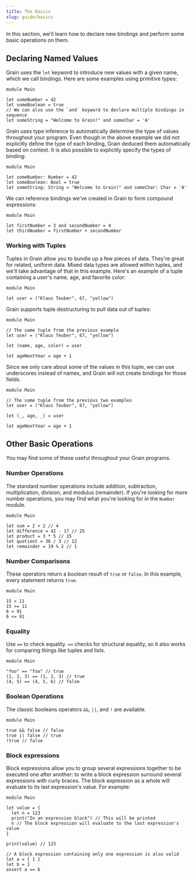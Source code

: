 ```yaml
---
title: The Basics
slug: guide/basics
---
```


In this section, we'll learn how to declare new bindings and perform some basic operations on them.

## Declaring Named Values

Grain uses the `let` keyword to introduce new values with a given name, which we call bindings. Here are some examples using primitive types:

```grain
module Main

let someNumber = 42
let someBoolean = true
// We can also use the `and` keyword to declare multiple bindings in sequence
let someString = "Welcome to Grain!" and someChar = 'A'
```

Grain uses type inference to automatically determine the type of values throughout your program. Even though in the above example we did not explicitly define the type of each binding, Grain deduced them automatically based on context. It is also possible to explicitly specify the types of binding:

```grain
module Main

let someNumber: Number = 42
let someBoolean: Bool = true
let someString: String = "Welcome to Grain!" and someChar: Char = 'A'
```

We can reference bindings we've created in Grain to form compound expressions:

```grain
module Main

let firstNumber = 3 and secondNumber = 4
let thirdNumber = firstNumber + secondNumber
```

### Working with Tuples

Tuples in Grain allow you to bundle up a few pieces of data. They're great for related, uniform data. Mixed data types are allowed within tuples, and we'll take advantage of that in this example. Here's an example of a tuple containing a user's name, age, and favorite color:

```grain
module Main

let user = ("Klaus Teuber", 67, "yellow")
```

Grain supports tuple destructuring to pull data out of tuples:

```grain
module Main

// The same tuple from the previous example
let user = ("Klaus Teuber", 67, "yellow")

let (name, age, color) = user

let ageNextYear = age + 1
```

Since we only care about some of the values in this tuple, we can use underscores instead of names, and Grain will not create bindings for those fields.

```grain
module Main

// The same tuple from the previous two examples
let user = ("Klaus Teuber", 67, "yellow")

let (_, age, _) = user

let ageNextYear = age + 1
```

## Other Basic Operations

You may find some of these useful throughout your Grain programs.

### Number Operations

The standard number operations include addition, subtraction, multiplication, division, and modulus (remainder). If you're looking for more number operations, you may find what you're looking for in the `Number` module.

```grain
module Main

let sum = 2 + 2 // 4
let difference = 42 - 17 // 25
let product = 3 * 5 // 15
let quotient = 36 / 3 // 12
let remainder = 19 % 2 // 1
```

### Number Comparisons

These operators return a boolean result of `true` or `false`. In this example, every statement returns `true`.

```grain
module Main

15 > 11
15 >= 11
6 < 91
6 <= 91
```

### Equality

Use `==` to check equality. `==` checks for structural equality, so it also works for comparing things like tuples and lists.

```grain
module Main

"foo" == "foo" // true
(1, 2, 3) == (1, 2, 3) // true
(4, 5) == (4, 5, 6) // false
```

### Boolean Operations

The classic booleans operators `&&`, `||`, and `!` are available.

```grain
module Main

true && false // false
true || false // true
!true // false
```

### Block expressions

Block expressions allow you to group several expressions together to be executed one after another: to write a block expression surround several expressions with curly braces. The block expression as a whole will evaluate to its last expression's value. For example:

```grain
module Main

let value = {
  let n = 123
  print("In an expression block") // This will be printed
  n // The block expression will evaluate to the last expression's value
}

print(value) // 123

// A block expression containing only one expression is also valid
let a = { 1 }
let b = 1
assert a == b
```
